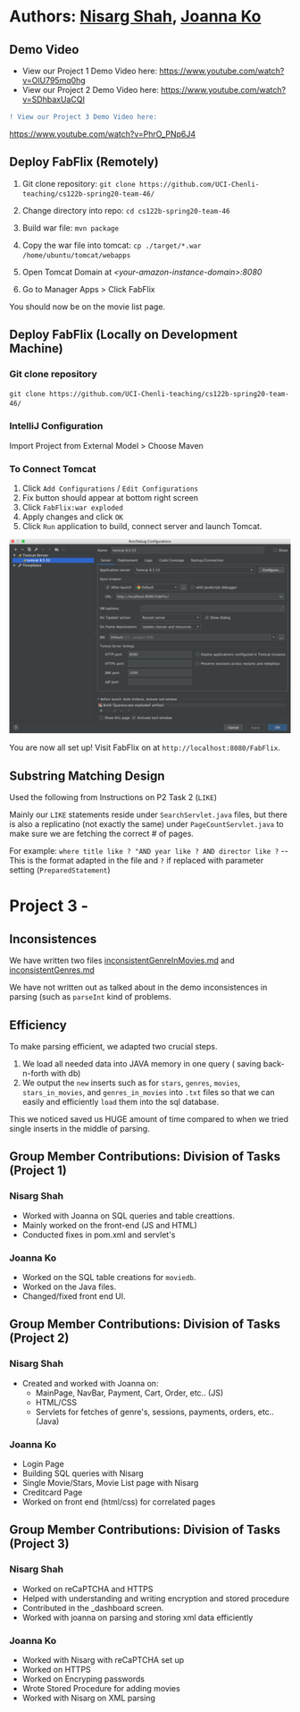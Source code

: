 # Authors: [Nisarg Shah](https://github.com/nshah9856), [Joanna Ko](https://github.com/joannatko)
## Demo Video
- View our Project 1 Demo Video here: https://www.youtube.com/watch?v=OlU795mq0hg
- View our Project 2 Demo Video here: https://www.youtube.com/watch?v=SDhbaxUaCQI
```diff
! View our Project 3 Demo Video here: 
```
 https://www.youtube.com/watch?v=PhrO_PNp6J4
 

## Deploy FabFlix (Remotely)
1. Git clone repository: `git clone https://github.com/UCI-Chenli-teaching/cs122b-spring20-team-46/`

2. Change directory into repo: `cd cs122b-spring20-team-46`

3. Build war file: `mvn package`

4. Copy the war file into tomcat: `cp ./target/*.war /home/ubuntu/tomcat/webapps`

5. Open Tomcat Domain at *\<your-amazon-instance-domain\>:8080*

6. Go to Manager Apps > Click FabFlix

You should now be on the movie list page.

## Deploy FabFlix (Locally on Development Machine)
### Git clone repository
`git clone https://github.com/UCI-Chenli-teaching/cs122b-spring20-team-46/`

### IntelliJ Configuration
Import Project from External Model > Choose Maven

### To Connect Tomcat 
1. Click `Add Configurations` / `Edit Configurations`
2. Fix button should appear at bottom right screen 
3. Click `FabFlix:war exploded`
4. Apply changes and click `OK`
5. Click `Run` application to build, connect server and launch Tomcat.

![Tomcat Build Configuration](./images/tomcat_build.png)

You are now all set up! Visit FabFlix on at `http://localhost:8080/FabFlix`.

## Substring Matching Design
Used the following from Instructions on P2 Task 2 (`LIKE`)

Mainly our `LIKE` statements reside under `SearchServlet.java` files, but there is also a replicatino (not exactly the same) under `PageCountServlet.java` to make sure we are fetching the correct # of pages.

For example: `where title like ? "AND year like ? AND director like ?` -- This is the format adapted in the file and `?` if replaced with parameter setting (`PreparedStatement`)

# Project 3 - 

## Inconsistences 
  We have written two files [inconsistentGenreInMovies.md](https://github.com/UCI-Chenli-teaching/cs122b-spring20-team-46/blob/master/Parser/inconsistentGenreInMovies.md) and [inconsistentGenres.md](https://github.com/UCI-Chenli-teaching/cs122b-spring20-team-46/blob/master/Parser/inconsistentGenres.md)
  
  We have not written out as talked about in the demo inconsistences in parsing (such as `parseInt` kind of problems. 

  ## Efficiency
  To make parsing efficient, we adapted two crucial steps.
  1. We load all needed data into JAVA memory in one query ( saving back-n-forth with db)
  2. We output the `new` inserts such as for `stars`, `genres`, `movies`, `stars_in_movies`, and `genres_in_movies` into `.txt` files so that we can easily and efficiently `load` them into the sql database. 
  
  This we noticed saved us HUGE amount of time compared to when we tried single inserts in the middle of parsing. 


## Group Member Contributions: Division of Tasks (Project 1)
### Nisarg Shah
- Worked with Joanna on SQL queries and table creattions.
- Mainly worked on the front-end (JS and HTML)
- Conducted fixes in pom.xml and servlet's

### Joanna Ko
- Worked on the SQL table creations for `moviedb`. 
- Worked on the Java files.
- Changed/fixed front end UI.

## Group Member Contributions: Division of Tasks (Project 2)

### Nisarg Shah
- Created and worked with Joanna on:
  - MainPage, NavBar, Payment, Cart, Order, etc.. (JS)
  - HTML/CSS
  - Servlets for fetches of genre's, sessions, payments, orders, etc.. (Java)

### Joanna Ko
- Login Page
- Building SQL queries with Nisarg
- Single Movie/Stars, Movie List page with Nisarg
- Creditcard Page
- Worked on front end (html/css) for correlated pages

## Group Member Contributions: Division of Tasks (Project 3)
### Nisarg Shah
- Worked on reCaPTCHA and HTTPS 
- Helped with understanding and writing encryption and stored procedure
- Contributed in the _dashboard screen.
- Worked with joanna on parsing and storing xml data efficiently

### Joanna Ko
- Worked with Nisarg with reCaPTCHA set up
- Worked on HTTPS
- Worked on Encryping passwords
- Wrote Stored Procedure for adding movies
- Worked with Nisarg on XML parsing


